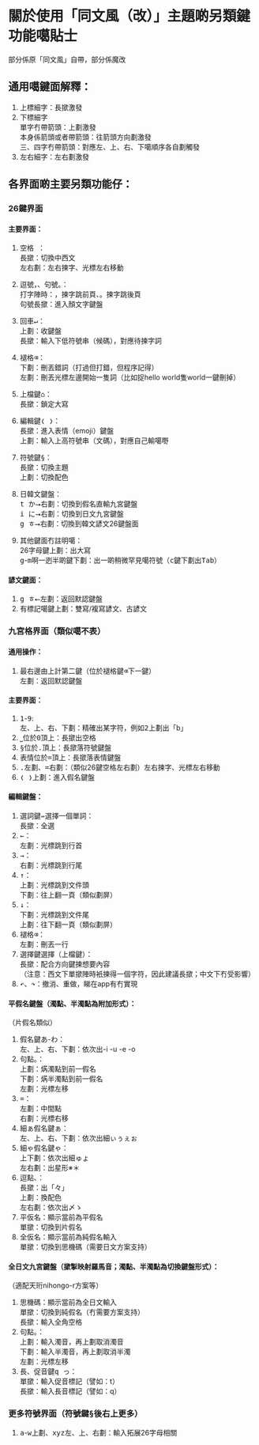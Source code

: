 # 關於使用「同文風（改）」主題啲另類鍵功能噶貼士
部分係原「同文風」自帶，部分係魔改

## 通用噶鍵面解釋：

1. 上標細字：長撳激發<br>
2. 下標細字<br>
  單字冇帶箭頭：上劃激發<br>
  本身係箭頭或者帶箭頭：往箭頭方向劃激發<br>
  三、四字冇帶箭頭：對應左、上、右、下噶順序各自劃觸發<br>
3. 左右細字：左右劃激發<br>

## 各界面啲主要另類功能仔：

### 26鍵界面
#### 主要界面：
1. 空格<kbd>    </kbd>：<br>
  長撳：切換中西文<br>
  左右劃：左右揀字、光標左右移動<br>
  
2. 逗號<kbd>，</kbd>、句號<kbd>。</kbd>：<br>
  打字陣時：<kbd>，</kbd>揀字跳前頁、<kbd>。</kbd>揀字跳後頁<br>
  句號長撳：進入顏文字鍵盤<br>
  
3. 回車<kbd>↵</kbd>：<br>
  上劃：收鍵盤<br>
  長撳：輸入下低符號串（候碼），對應待揀字詞<br>
  
4. 褪格<kbd>⌫</kbd>：<br>
  下劃：刪丟錯詞（打過但打錯，但程序記得）<br>
  左劃：刪丟光標左邊開始一隻詞（比如捉hello world隻world一鍵刪掉）<br>
  
5. 上檔鍵<kbd>⌂</kbd>：<br>
  長撳：鎖定大寫<br>
  
6. 編輯鍵<kbd>❬ ❭</kbd>：<br>
  長撳：進入表情（emoji）鍵盤<br>
  上劃：輸入上高符號串（文碼），對應自己輸噶嘢<br>
  
7. 符號鍵<kbd>§</kbd>：<br>
  長撳：切換主題<br>
  上劃：切換配色<br>
  
8. 日韓文鍵盤：<br>
  <kbd>t か⭢</kbd>右劃：切換到假名直輸九宮鍵盤<br>
  <kbd>i に⭢</kbd>右劃：切換到日文九宮鍵盤<br>
  <kbd>g ㅎ⭢</kbd>右劃：切換到韓文諺文26鍵盤面<br>
  
9. 其他鍵面冇註明噶：<br>
  26字母鍵上劃：出大寫<br>
  <kbd>g</kbd>-<kbd>m</kbd>啊一迾半啲鍵下劃：出一啲稍微罕見噶符號（<kbd>c</kbd>鍵下劃出<kbd>Tab</kbd>）

#### 諺文鍵面：

1. <kbd>g ㅎ⭠</kbd>左劃：返回默認鍵盤<br>
2. 有標記噶鍵上劃：雙寫/複寫諺文、古諺文<br>
  
### 九宮格界面（類似噶不表）
#### 通用操作：
1. 最右邊由上計第二鍵（位於褪格鍵<kbd>⌫</kbd>下一鍵）<br>
   左劃：返回默認鍵盤<br>

#### 主要界面：

1. <kbd>1</kbd>-<kbd>9</kbd>:<br>
  左、上、右、下劃：精確出某字符，例如<kbd>2</kbd>上劃出「b」<br>
2. <kbd>⎵</kbd>位於<kbd>0</kbd>頂上：長撳出空格<br>
3. <kbd>§</kbd>位於<kbd>.</kbd>頂上：長撳落符號鍵盤<br>
4. <kbd>表情</kbd>位於<kbd>=</kbd>頂上：長撳落表情鍵盤<br>
5. <kbd>.</kbd>左劃、<kbd>=</kbd>右劃：（類似26鍵空格左右劃）左右揀字、光標左右移動<br>
6. <kbd>❬ ❭</kbd>上劃：進入假名鍵盤<br>

#### 編輯鍵盤：

1. 選詞鍵<kbd>⇿</kbd>選擇一個單詞：<br>
  長撳：全選<br>
2. <kbd>←</kbd>：<br>
  左劃：光標跳到行首<br>
3. <kbd>→</kbd>：<br>
  右劃：光標跳到行尾<br>
4. <kbd>↑</kbd>：<br>
  上劃：光標跳到文件頭<br>
  下劃：往上翻一頁（類似劃屏）<br>
5. <kbd>↓</kbd>：<br>
  下劃：光標跳到文件尾<br>
  上劃：往下翻一頁（類似劃屏）<br>
6. 褪格<kbd>⌫</kbd>：<br>
  左劃：刪丟一行<br>
7. 選擇鍵<kbd>選擇</kbd>（上檔鍵）：<br>
  長撳：配合方向鍵揀想要內容<br>
  （注意：西文下單撳陣時衹揀得一個字符，因此建議長撳；中文下冇受影響）<br>
8. <kbd>↶</kbd>、<kbd>↷</kbd>：撤消、重做，睇在app有冇實現<br>

#### 平假名鍵盤（濁點、半濁點為附加形式）：
（片假名類似）

1. 假名鍵<kbd>あ</kbd>-<kbd>わ</kbd>：<br>
  左、上、右、下劃：依次出-i -u -e -o<br>
2. 句點<kbd>。</kbd>：<br>
  上劃：焫濁點到前一假名<br>
  下劃：焫半濁點到前一假名<br>
  左劃：光標左移<br>
3. <kbd>=</kbd>：<br>
  左劃：中間點<br>
  右劃：光標右移<br>
4. 細ぁ假名鍵<kbd>ぁ</kbd>：<br>
  左、上、右、下劃：依次出細ぃぅぇぉ<br>
5. 細ゃ假名鍵<kbd>ゃ</kbd>：<br>
  上下劃：依次出細ゅょ<br>
  左右劃：出星形※＊<br>
6. 逗點<kbd>、</kbd>：<br>
  長撳：出「々」<br>
  上劃：換配色<br>
  左右劃：依次出〆ゝ<br>
7. <kbd>平仮名</kbd>：顯示當前為平假名<br>
  單撳：切換到片假名<br>
8. <kbd>全仮名</kbd>：顯示當前為純假名輸入<br>
  單撳：切換到思機碼（需要日文方案支持）<br>
  
#### 全日文九宮鍵盤（撳掣映射羅馬音；濁點、半濁點為切換鍵盤形式）：
（適配天珩nihongo-r方案等）

1. <kbd>思機碼</kbd>：顯示當前為全日文輸入<br>
  單撳：切換到純假名（冇需要方案支持）<br>
  長撳：輸入全角空格<br>
2. 句點<kbd>。</kbd>：<br>
  上劃：輸入濁音，再上劃取消濁音<br>
  下劃：輸入半濁音，再上劃取消半濁<br>
  左劃：光標左移<br>
3. 長、促音鍵<kbd>q っ</kbd>：<br>
  單撳：輸入促音標記（譬如：t）<br>
  長撳：輸入長音標記（譬如：q）<br>
  
### 更多符號界面（符號鍵<kbd>§</kbd>後右上<kbd>更多</kbd>）

1. <kbd>a</kbd>-<kbd>w</kbd>上劃、<kbd>xyz</kbd>左、上、右劃：輸入拓展26字母相關<br>
